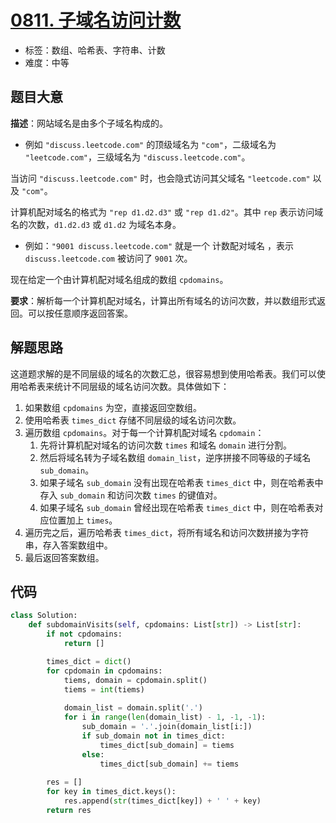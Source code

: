 # [0811. 子域名访问计数](https://leetcode.cn/problems/subdomain-visit-count/)

- 标签：数组、哈希表、字符串、计数
- 难度：中等

## 题目大意

**描述**：网站域名是由多个子域名构成的。

- 例如 `"discuss.leetcode.com"` 的顶级域名为 `"com"`，二级域名为 `"leetcode.com"`，三级域名为 `"discuss.leetcode.com"`。

当访问 `"discuss.leetcode.com"` 时，也会隐式访问其父域名 `"leetcode.com"` 以及 `"com"`。

计算机配对域名的格式为 `"rep d1.d2.d3"` 或 `"rep d1.d2"`。其中 `rep` 表示访问域名的次数，`d1.d2.d3` 或 `d1.d2` 为域名本身。

- 例如：`"9001 discuss.leetcode.com"` 就是一个 计数配对域名 ，表示 `discuss.leetcode.com` 被访问了 `9001` 次。

现在给定一个由计算机配对域名组成的数组 `cpdomains`。

**要求**：解析每一个计算机配对域名，计算出所有域名的访问次数，并以数组形式返回。可以按任意顺序返回答案。

## 解题思路

这道题求解的是不同层级的域名的次数汇总，很容易想到使用哈希表。我们可以使用哈希表来统计不同层级的域名访问次数。具体做如下：

1. 如果数组 `cpdomains` 为空，直接返回空数组。
2. 使用哈希表 `times_dict` 存储不同层级的域名访问次数。
3. 遍历数组 `cpdomains`。对于每一个计算机配对域名 `cpdomain`：
    1. 先将计算机配对域名的访问次数 `times` 和域名 `domain` 进行分割。
    2. 然后将域名转为子域名数组 `domain_list`，逆序拼接不同等级的子域名 `sub_domain`。
    3. 如果子域名 `sub_domain` 没有出现在哈希表 `times_dict` 中，则在哈希表中存入 `sub_domain` 和访问次数 `times` 的键值对。
    4. 如果子域名 `sub_domain` 曾经出现在哈希表 `times_dict` 中，则在哈希表对应位置加上 `times`。
4. 遍历完之后，遍历哈希表 `times_dict`，将所有域名和访问次数拼接为字符串，存入答案数组中。
5. 最后返回答案数组。

## 代码

```Python
class Solution:
    def subdomainVisits(self, cpdomains: List[str]) -> List[str]:
        if not cpdomains:
            return []

        times_dict = dict()
        for cpdomain in cpdomains:
            tiems, domain = cpdomain.split()
            tiems = int(tiems)
            
            domain_list = domain.split('.')
            for i in range(len(domain_list) - 1, -1, -1):
                sub_domain = '.'.join(domain_list[i:])
                if sub_domain not in times_dict:
                    times_dict[sub_domain] = tiems
                else:
                    times_dict[sub_domain] += tiems
        
        res = []
        for key in times_dict.keys():
            res.append(str(times_dict[key]) + ' ' + key)
        return res
```

